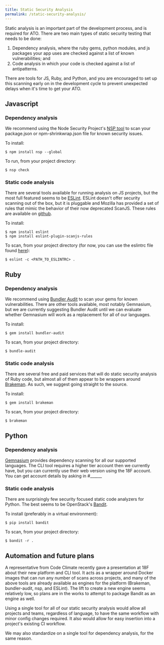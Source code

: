 ```yaml
---
title: Static Security Analysis
permalink: /static-security-analysis/
---
```


Static analysis is an important part of the development process, and is required for ATO. There are two main types of static security testing that needs to be done:

1. Dependency analysis, where the ruby gems, python modules, and js packages your app uses are checked against a list of known vulnerabilities; and
1. Code analysis in which your code is checked against a list of antipatterns.

There are tools for JS, Ruby, and Python, and you are encouraged to set up this scanning early on in the development cycle to prevent unexpected delays when it's time to get your ATO.

## Javascript

### Dependency analysis

We recommend using the Node Security Project's [NSP tool](https://nodesecurity.io/tools) to scan your package.json or npm-shrinkwrap.json file for known security issues.

To install:

    $ npm install nsp --global

To run, from your project directory:

    $ nsp check

### Static code analysis

There are several tools available for running analysis on JS projects, but the most full featured seems to be [ESLint](https://eslint.org). ESLint doesn't offer security scanning out of the box, but it is pluggable and Mozilla has provided a set of rules that mimic the behavior of their now deprecated ScanJS. These rules are available on [github](https://github.com/mozfreddyb/eslint-plugin-scanjs-rules).

To install:

    $ npm install eslint
    $ npm install eslint-plugin-scanjs-rules

To scan, from your project directory (for now, you can use the eslintrc file found [here](https://github.com/mozfreddyb/eslint-config-scanjs/blob/master/.eslintrc)):

    $ eslint -c <PATH_TO_ESLINTRC> .

## Ruby

### Dependency analysis

We recommend using [Bundler Audit](https://github/com/rubysec/bundler-audit) to scan your gems for known vulnerabilities. There are other tools available, most notably Gemnasium, but we are currently suggesting Bundler Audit until we can evaluate whether Gemnasium will work as a replacement for all of our languages.

To install:

    $ gem install bundler-audit

To scan, from your project directory:

    $ bundle-audit

### Static code analysis

There are several free and paid services that will do static security analysis of Ruby code, but almost all of them appear to be wrappers around [Brakeman](https://github.com/presidentbeef/brakeman). As such, we suggest going straight to the source.

To install:

    $ gem install brakeman

To scan, from your project directory:

    $ brakeman

## Python

### Dependency analysis

[Gemnasium](https://gemnasium.com) provides dependency scanning for all our supported languages. The CLI tool requires a higher tier account then we currently have, but you can currently use their web version using the 18F account. You can get account details by asking in #______

### Static code analysis

There are surprisingly few security focused static code analyzers for Python.  The best seems to be OpenStack's [Bandit](https://github.com/openstack/bandit).

To install (preferably in a virtual environment):

    $ pip install bandit

To scan, from your project directory:

    $ bandit -r .

## Automation and future plans

A representative from Code Climate recently gave a presentation at 18F about their new platform and CLI tool. It acts as a wrapper around Docker images that can run any number of scans across projects, and many of the above tools are already available as engines for the platform (Brakeman, bundler-audit, nsp, and ESLint). The lift to create a new engine seems relatively low, so plans are in the works to attempt to package Bandit as an engine as well. 

Using a single tool for all of our static security analysis would allow all projects and teams, regardless of language, to have the same workflow with minor config changes required. It also would allow for easy insertion into a project's existing CI workflow.

We may also standardize on a single tool for dependency analysis, for the same reason.